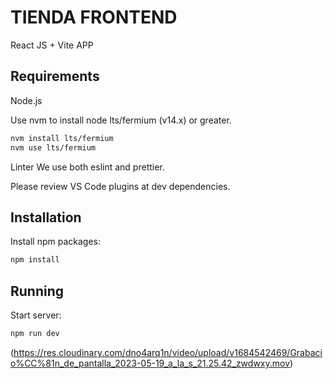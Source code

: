 # TIENDA FRONTEND

React JS + Vite APP

## Requirements

Node.js

Use nvm to install node lts/fermium (v14.x) or greater.

```bash
nvm install lts/fermium
nvm use lts/fermium
```

Linter
We use both eslint and prettier.

Please review VS Code plugins at dev dependencies.

## Installation

Install npm packages:

```bash
npm install
```

## Running

Start server:

```bash
npm run dev
```

(https://res.cloudinary.com/dno4arq1n/video/upload/v1684542469/Grabacio%CC%81n_de_pantalla_2023-05-19_a_la_s_21.25.42_zwdwxy.mov)
